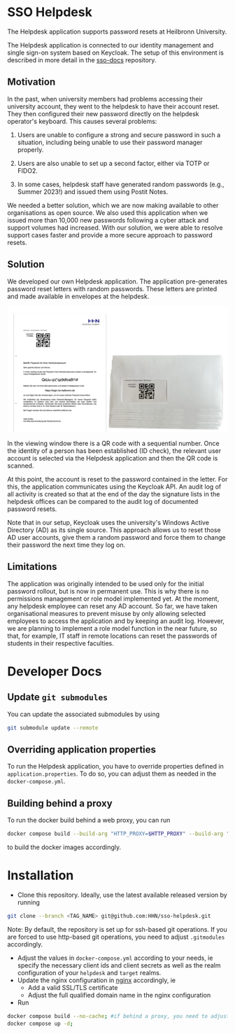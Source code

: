 # SSO Helpdesk

The Helpdesk application supports password resets at Heilbronn University.

The Helpdesk application is connected to our identity management and single sign-on system based on Keycloak. The setup of this environment is described in more detail in the [sso-docs](https://github.com/HHN/sso-docs) repository.

## Motivation

In the past, when university members had problems accessing their university account, they went to the helpdesk to have their account reset. They then configured their new password directly on the helpdesk operator's keyboard. This causes several problems:

1) Users are unable to configure a strong and secure password in such a situation, including being unable to use their password manager properly.

2) Users are also unable to set up a second factor, either via TOTP or FIDO2.

3) In some cases, helpdesk staff have generated random passwords (e.g., Summer 2023!) and issued them using Postit Notes.

We needed a better solution, which we are now making available to other organisations as open source. We also used this application when we issued more than 10,000 new passwords following a cyber attack and support volumes had increased. With our solution, we were able to resolve support cases faster and provide a more secure approach to password resets.

## Solution

We developed our own Helpdesk application. The application pre-generates password reset letters with random passwords. These letters are printed and made available in envelopes at the helpdesk.

![Pre-printed letters with QR code in the viewing window](img/helpdesk_letter.png)

In the viewing window there is a QR code with a sequential number. Once the identity of a person has been established (ID check), the relevant user account is selected via the Helpdesk application and then the QR code is scanned.

At this point, the account is reset to the password contained in the letter. For this, the application communicates using the Keycloak API. An audit log of all activity is created so that at the end of the day the signature lists in the helpdesk offices can be compared to the audit log of documented password resets.

Note that in our setup, Keycloak uses the university's Windows Active Directory (AD) as its single source. This approach allows us to reset those AD user accounts, give them a random password and force them to change their password the next time they log on.

## Limitations

The application was originally intended to be used only for the initial password rollout, but is now in permanent use. This is why there is no permissions management or role model implemented yet. At the moment, any helpdesk employee can reset any AD account. So far, we have taken organisational measures to prevent misuse by only allowing selected employees to access the application and by keeping an audit log. However, we are planning to implement a role model function in the near future, so that, for example, IT staff in remote locations can reset the passwords of students in their respective faculties.


# Developer Docs

## Update `git submodules`

You can update the associated submodules by using

```bash
git submodule update --remote
```

## Overriding application properties

To run the Helpdesk application, you have to override properties defined in `application.properties`.
To do so, you can adjust them as needed in the `docker-compose.yml`.

## Building behind a proxy

To run the docker build behind a web proxy, you can run

```bash
docker compose build --build-arg "HTTP_PROXY=$HTTP_PROXY" --build-arg "HTTPS_PROXY=$HTTPS_PROXY" --build-arg "http_proxy=$HTTP_PROXY" --build-arg "https_proxy=$HTTPS_PROXY" --no-cache
```

to build the docker images accordingly.

# Installation

- Clone this repository. Ideally, use the latest available released version by running

```bash
git clone --branch <TAG_NAME> git@github.com:HHN/sso-helpdesk.git
```

Note: By default, the repository is set up for ssh-based git operations. If you are forced to use http-based git operations, you need to adjust `.gitmodules` accordingly.

- Adjust the values in `docker-compose.yml` according to your needs, ie specify the necessary client ids and client secrets as well as the realm configuration of your `helpdesk` and `target` realms.
- Update the nginx configuration in [nginx](nginx) accordingly, ie
  - Add a valid SSL/TLS certificate
  - Adjust the full qualified domain name in the nginx configuration
- Run

```bash
docker compose build --no-cache; #if behind a proxy, you need to adjust this command as mentioned in the developer docs
docker compose up -d;
```